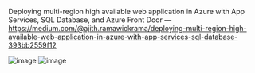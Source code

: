Deploying multi-region high available web application in Azure with App Services, SQL Database, and Azure Front Door — 
https://medium.com/@ajith.ramawickrama/deploying-multi-region-high-available-web-application-in-azure-with-app-services-sql-database-393bb2559f12


![image](https://user-images.githubusercontent.com/43515480/236620754-af8fe326-2c7e-438c-8612-68e8ee727154.png)
![image](https://user-images.githubusercontent.com/43515480/236620742-b08eb3bb-b8d0-47ec-9eb2-09c400ead945.png)


